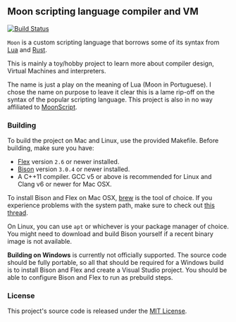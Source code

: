 
## Moon scripting language compiler and VM

[![Build Status](https://travis-ci.org/glampert/moon-lang.svg)](https://travis-ci.org/glampert/moon-lang)

`Moon` is a custom scripting language that borrows some of its syntax from
[Lua](http://www.lua.org/) and [Rust](https://www.rust-lang.org/).

This is mainly a toy/hobby project to learn more about compiler design, Virtual Machines and interpreters.

The name is just a play on the meaning of Lua (Moon in Portuguese). I chose the name on purpose
to leave it clear this is a lame rip-off on the syntax of the popular scripting language.
This project is also in no way affiliated to [MoonScript](https://github.com/leafo/moonscript).

### Building

To build the project on Mac and Linux, use the provided Makefile. Before building, make sure you have:

- [Flex](http://flex.sourceforge.net/) version `2.6` or newer installed.
- [Bison](http://www.gnu.org/software/bison/) version `3.0.4` or newer installed.
- A C++11 compiler. GCC v5 or above is recommended for Linux and Clang v6 or newer for Mac OSX.

To install Bison and Flex on Mac OSX, [brew](http://brew.sh/) is the tool of choice. If you experience problems
with the system path, make sure to check out [this thread](http://stackoverflow.com/a/29053701/1198654).

On Linux, you can use `apt` or whichever is your package manager of choice.
You might need to download and build Bison yourself if a recent binary image is not available.

**Building on Windows** is currently not officially supported. The source code should be
fully portable, so all that should be required for a Windows build is to install Bison
and Flex and create a Visual Studio project. You should be able to configure Bison and Flex
to run as prebuild steps.

### License

This project's source code is released under the [MIT License](http://opensource.org/licenses/MIT).

